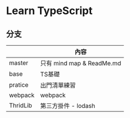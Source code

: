 # Learn TypeScript

## 分支
|           | 內容                                   |
| --------- | ------------------------------------- |
| master    | 只有 mind map & ReadMe.md              |
| base      | TS基礎                                 |
| pratice   | 出門清單練習                            |
| webpack   | webpack                               |
| ThridLib  | 第三方掛件 - lodash                     |